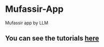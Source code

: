 # Mufassir-App
Mufassir app by LLM

## You can see the tutorials [here](https://www.youtube.com/watch?v=mkCiehrHwzs)
